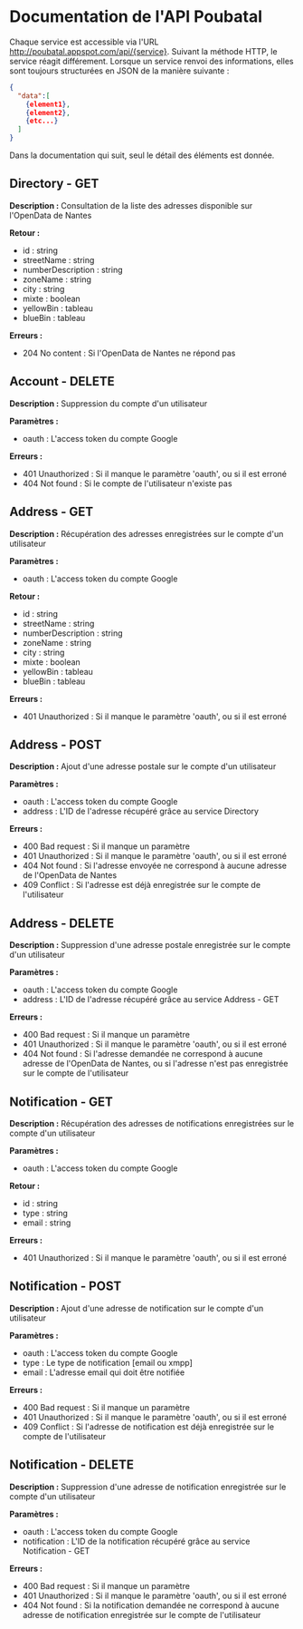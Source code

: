 Documentation de l'API Poubatal
===

Chaque service est accessible via l'URL http://poubatal.appspot.com/api/{service}. Suivant la méthode HTTP, le service réagit différement.
Lorsque un service renvoi des informations, elles sont toujours structurées en JSON de la manière suivante :
```json
{
  "data":[
    {element1},
    {element2},
    {etc...}
  ]
}
```
Dans la documentation qui suit, seul le détail des éléments est donnée.

Directory - GET
---------------
**Description :** Consultation de la liste des adresses disponible sur l'OpenData de Nantes

**Retour :**
  - id : string
  - streetName : string
  - numberDescription : string
  - zoneName : string
  - city : string
  - mixte : boolean
  - yellowBin : tableau<string>
  - blueBin : tableau<string>

**Erreurs :**
  - 204 No content : Si l'OpenData de Nantes ne répond pas
  
Account - DELETE
-------------
**Description :** Suppression du compte d'un utilisateur

**Paramètres :**
  - oauth : L'access token du compte Google
  
**Erreurs :**
  - 401 Unauthorized : Si il manque le paramètre 'oauth', ou si il est erroné
  - 404 Not found : Si le compte de l'utilisateur n'existe pas

Address - GET
--------------
**Description :** Récupération des adresses enregistrées sur le compte d'un utilisateur

**Paramètres :**
  - oauth : L'access token du compte Google

**Retour :**
  - id : string
  - streetName : string
  - numberDescription : string
  - zoneName : string
  - city : string
  - mixte : boolean
  - yellowBin : tableau<string>
  - blueBin : tableau<string>
  
**Erreurs :**
  - 401 Unauthorized : Si il manque le paramètre 'oauth', ou si il est erroné

Address - POST
--------------
**Description :** Ajout d'une adresse postale sur le compte d'un utilisateur

**Paramètres :**
  - oauth : L'access token du compte Google
  - address : L'ID de l'adresse récupéré grâce au service Directory

**Erreurs :**
  - 400 Bad request : Si il manque un paramètre
  - 401 Unauthorized : Si il manque le paramètre 'oauth', ou si il est erroné
  - 404 Not found : Si l'adresse envoyée ne correspond à aucune adresse de l'OpenData de Nantes
  - 409 Conflict : Si l'adresse est déjà enregistrée sur le compte de l'utilisateur

Address - DELETE
--------------
**Description :** Suppression d'une adresse postale enregistrée sur le compte d'un utilisateur

**Paramètres :**
  - oauth : L'access token du compte Google
  - address : L'ID de l'adresse récupéré grâce au service Address - GET

**Erreurs :**
  - 400 Bad request : Si il manque un paramètre
  - 401 Unauthorized : Si il manque le paramètre 'oauth', ou si il est erroné
  - 404 Not found : Si l'adresse demandée ne correspond à aucune adresse de l'OpenData de Nantes, ou si l'adresse n'est pas enregistrée sur le compte de l'utilisateur

Notification - GET
--------------
**Description :** Récupération des adresses de notifications enregistrées sur le compte d'un utilisateur

**Paramètres :**
  - oauth : L'access token du compte Google

**Retour :**
  - id : string
  - type : string
  - email : string

**Erreurs :**
  - 401 Unauthorized : Si il manque le paramètre 'oauth', ou si il est erroné
  
Notification - POST
--------------
**Description :** Ajout d'une adresse de notification sur le compte d'un utilisateur

**Paramètres :**
  - oauth : L'access token du compte Google
  - type : Le type de notification [email ou xmpp]
  - email : L'adresse email qui doit être notifiée

**Erreurs :**
  - 400 Bad request : Si il manque un paramètre
  - 401 Unauthorized : Si il manque le paramètre 'oauth', ou si il est erroné
  - 409 Conflict : Si l'adresse de notification est déjà enregistrée sur le compte de l'utilisateur

Notification - DELETE
--------------
**Description :** Suppression d'une adresse de notification enregistrée sur le compte d'un utilisateur

**Paramètres :**
  - oauth : L'access token du compte Google
  - notification : L'ID de la notification récupéré grâce au service Notification - GET

**Erreurs :**
  - 400 Bad request : Si il manque un paramètre
  - 401 Unauthorized : Si il manque le paramètre 'oauth', ou si il est erroné
  - 404 Not found : Si la notification demandée ne correspond à aucune adresse de notification enregistrée sur le compte de l'utilisateur